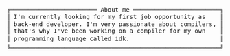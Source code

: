 <pre style="font-family:Menlo,'DejaVu Sans Mono',consolas,'Courier New',monospace">╔════════════════════════ About me ════════════════════════╗ 🤓 <a href="https://websiteportfolio13.herokuapp.com">Hícaro Dânrlley</a>                     
║ I&#x27;m currently looking for my first job opportunity as    ║ ├── 🇧🇷 Brazilian                       
║ back-end developer. I&#x27;m very passionate about compilers, ║ ├── 😉 19 years-old                    
║ that&#x27;s why I&#x27;ve been working on a compiler for my own    ║ ├── 🔧 Back-end developer              
║ programming language called idk.                         ║ ├── 📚 Computer Science student at <a href="https://ufal.br/">UFAL</a>
╚══════════════════════════════════════════════════════════╝ └── 📇 Contact:                        
                                                                 ├── ✉️: <a href="mailto:hdanrlley1@gmail.com">hdanrlley1@gmail.com</a>        
                                                                 └── Linkedin️: <a href="https://www.linkedin.com/in/hicaromiguel/">hicaromiguel</a>         
</pre>